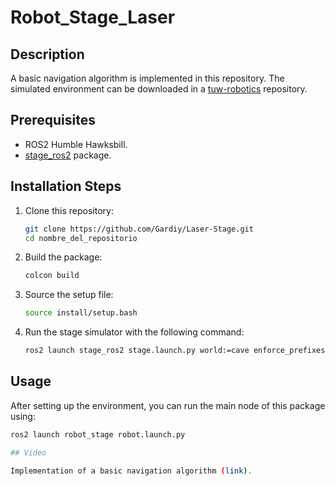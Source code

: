 # Robot_Stage_Laser
## Description
A basic navigation algorithm is implemented in this repository. The simulated environment can be downloaded in a [tuw-robotics](https://github.com/tuw-robotics/stage_ros2) repository.

## Prerequisites
- ROS2 Humble Hawksbill.
- [stage_ros2](https://github.com/tuw-robotics/stage_ros2) package. 

## Installation Steps

1. Clone this repository:
    ```sh
    git clone https://github.com/Gardiy/Laser-Stage.git
    cd nombre_del_repositorio
    ```

2. Build the package:
    ```sh
    colcon build
    ```

3. Source the setup file:
    ```sh
    source install/setup.bash
    ```

4. Run the stage simulator with the following command:
    ```sh
    ros2 launch stage_ros2 stage.launch.py world:=cave enforce_prefixes:=false one_tf_tree:=true
    ```

## Usage

After setting up the environment, you can run the main node of this package using:
```sh
ros2 launch robot_stage robot.launch.py

## Video

Implementation of a basic navigation algorithm (link).
